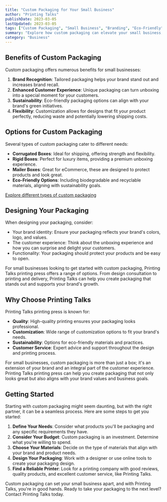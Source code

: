 ```yaml
---
title: "Custom Packaging for Your Small Business"
author: "Printing Talks"
publishDate: 2023-03-05
lastUpdated: 2023-03-05
tags: ["Custom Packaging", "Small Business", "Branding", "Eco-Friendly"]
summary: "Explore how custom packaging can elevate your small business, enhance customer experience, and why Printing Talks is your go-to for packaging needs."
category: "Business"
---
```


## Benefits of Custom Packaging

Custom packaging offers numerous benefits for small businesses:

1. **Brand Recognition**: Tailored packaging helps your brand stand out and increases brand recall.
2. **Enhanced Customer Experience**: Unique packaging can turn unboxing into a special moment for your customers.
3. **Sustainability**: Eco-friendly packaging options can align with your brand's green initiatives.
4. **Flexibility**: Customization allows for designs that fit your product perfectly, reducing waste and potentially lowering shipping costs.

## Options for Custom Packaging

Several types of custom packaging cater to different needs:

- **Corrugated Boxes**: Ideal for shipping, offering strength and flexibility.
- **Rigid Boxes**: Perfect for luxury items, providing a premium unboxing experience.
- **Mailer Boxes**: Great for eCommerce, these are designed to protect products and look great.
- **Eco-Friendly Options**: Including biodegradable and recyclable materials, aligning with sustainability goals.

[Explore different types of custom packaging](https://www.printingtalks.ae/products)

## Designing Your Packaging

When designing your packaging, consider:

- Your brand identity: Ensure your packaging reflects your brand's colors, logo, and values.
- The customer experience: Think about the unboxing experience and how you can surprise and delight your customers.
- Functionality: Your packaging should protect your products and be easy to open.

For small businesses looking to get started with custom packaging, Printing Talks printing press offers a range of options. From design consultation to printing and delivery, Printing Talks can help you create packaging that stands out and supports your brand's growth.

## Why Choose Printing Talks

Printing Talks printing press is known for:

- **Quality**: High-quality printing ensures your packaging looks professional.
- **Customization**: Wide range of customization options to fit your brand's needs.
- **Sustainability**: Options for eco-friendly materials and practices.
- **Customer Service**: Expert advice and support throughout the design and printing process.

For small businesses, custom packaging is more than just a box; it's an extension of your brand and an integral part of the customer experience. Printing Talks printing press can help you create packaging that not only looks great but also aligns with your brand values and business goals.

## Getting Started

Starting with custom packaging might seem daunting, but with the right partner, it can be a seamless process. Here are some steps to get you started:

1. **Define Your Needs**: Consider what products you'll be packaging and any specific requirements they have.
2. **Consider Your Budget**: Custom packaging is an investment. Determine what you're willing to spend.
3. **Choose Your Materials**: Decide on the type of materials that align with your brand and product needs.
4. **Design Your Packaging**: Work with a designer or use online tools to create your packaging design.
5. **Find a Reliable Printer**: Look for a printing company with good reviews, quality products, and excellent customer service, like Printing Talks.

Custom packaging can set your small business apart, and with Printing Talks, you're in good hands. Ready to take your packaging to the next level? Contact Printing Talks today.

